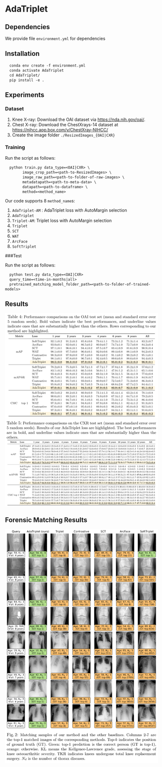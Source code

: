 # AdaTriplet

## Dependencies

We provide file `environment.yml` for dependencies

## Installation

      conda env create -f environment.yml
      conda activate AdaTriplet
      cd AdaTriplet/
      pip install -e .

## Experiments

### Dataset

1. Knee X-ray: Download the OAI dataset via https://nda.nih.gov/oai/.
2. Chest X-ray: Download the ChestXrays-14 dataset at https://nihcc.app.box.com/v/ChestXray-NIHCC/ 
3. Create the image folder `./ResizedImages_{OAI|CXR}`

### Training

Run the script as follows:

      python train.py data_type=<OAI|CXR> \ 
            image_crop_path=<path-to-ResizedImages> \  
            image_raw_path=<path-to-folder-of-raw-images> \
            metadatapath=<path-to-meta-data> \
            datapath=<path-to-dataframe> \
            method=<method_name>

Our code supports 8 `method_name`s: 
1. `AdaTriplet-AM` : AdaTriplet loss with AutoMargin selection
2. `AdaTriplet`
3. `Triplet-AM`: Triplet loss with AutoMargin selection
4. `Triplet`
5. `SCT`
6. `WAT`
7. `ArcFace`
8. `SoftTriplet`

###Test

Run the script as follows:

      python test.py data_type=<OAI|CXR> 
      query_time=<time-in-months|all>
      pretrained_matching_model_folder_path=<path-to-folder-of-trained-models>

## Results

![Results on OAI](images/suppl_table4.png "Results on OAI")
![Results on CXR](images/suppl_table5.png "Results on CXR")

## Forensic Matching Results
![Results on CXR](images/suppl_fig2.png "Results on CXR")